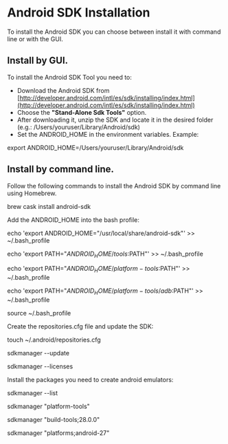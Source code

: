 # Android SDK Installation

To install the Android SDK you can choose between install it with command line or with the GUI.

## Install by GUI.

To install the Android SDK Tool you need to:

* Download the Android SDK from [http://developer.android.com/intl/es/sdk/installing/index.html](http://developer.android.com/intl/es/sdk/installing/index.html)
* Choose the __"Stand-Alone Sdk Tools"__ option.
* After downloading it, unzip the SDK and locate it in the desired folder (e.g.: /Users/youruser/Library/Android/sdk)
* Set the ANDROID_HOME in the environment variables. Example:

>
export ANDROID_HOME=/Users/youruser/Library/Android/sdk
>

## Install by command line. 

Follow the following commands to install the Android SDK by command line using Homebrew. 

>
brew cask install android-sdk
>

Add the ANDROID_HOME into the bash profile:

>
echo 'export ANDROID_HOME="/usr/local/share/android-sdk"' >> ~/.bash_profile
>

>
echo 'export PATH="$ANDROID_HOME/tools:$PATH"' >> ~/.bash_profile
>

>
echo 'export PATH="$ANDROID_HOME/platform-tools:$PATH"' >> ~/.bash_profile
>

>
echo 'export PATH="$ANDROID_HOME/platform-tools/adb:$PATH"' >> ~/.bash_profile
>

>
source ~/.bash_profile
>

Create the repositories.cfg file and update the SDK:

>
touch ~/.android/repositories.cfg
>

>
sdkmanager --update
>

>
sdkmanager --licenses
>

Install the packages you need to create android emulators:

>
sdkmanager --list
>

>
sdkmanager "platform-tools"
>

>
sdkmanager "build-tools;28.0.0"
>

>
sdkmanager "platforms;android-27"
>
